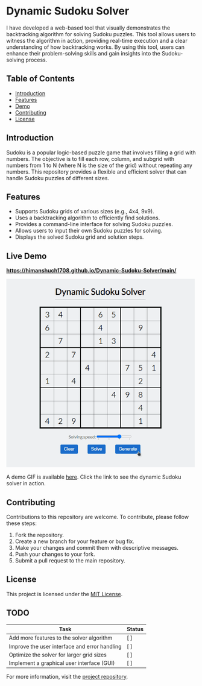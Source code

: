 # Dynamic Sudoku Solver

I have developed a web-based tool that visually demonstrates the backtracking algorithm for solving Sudoku puzzles. This tool allows users to witness the algorithm in action, providing real-time execution and a clear understanding of how backtracking works. By using this tool, users can enhance their problem-solving skills and gain insights into the Sudoku-solving process.

## Table of Contents
- [Introduction](#introduction)
- [Features](#features)
- [Demo](#demo)
- [Contributing](#contributing)
- [License](#license)

## Introduction
Sudoku is a popular logic-based puzzle game that involves filling a grid with numbers. The objective is to fill each row, column, and subgrid with numbers from 1 to N (where N is the size of the grid) without repeating any numbers. This repository provides a flexible and efficient solver that can handle Sudoku puzzles of different sizes.

## Features
- Supports Sudoku grids of various sizes (e.g., 4x4, 9x9).
- Uses a backtracking algorithm to efficiently find solutions.
- Provides a command-line interface for solving Sudoku puzzles.
- Allows users to input their own Sudoku puzzles for solving.
- Displays the solved Sudoku grid and solution steps.

## Live Demo

**https://himanshuch1708.github.io/Dynamic-Sudoku-Solver/main/**

![Demo GIF](https://github.com/Himanshuch1708/Dynamic-Sudoku-Solver/blob/main/demo.gif)

A demo GIF is available [here](https://github.com/Himanshuch1708/Dynamic-Sudoku-Solver/blob/main/demo.gif). Click the link to see the dynamic Sudoku solver in action.

## Contributing
Contributions to this repository are welcome. To contribute, please follow these steps:

1. Fork the repository.
2. Create a new branch for your feature or bug fix.
3. Make your changes and commit them with descriptive messages.
4. Push your changes to your fork.
5. Submit a pull request to the main repository.

## License
This project is licensed under the [MIT License](LICENSE).

## TODO

| Task                                         | Status |
| -------------------------------------------- | ------ |
| Add more features to the solver algorithm     | [ ]    |
| Improve the user interface and error handling | [ ]    |
| Optimize the solver for larger grid sizes     | [ ]    |
| Implement a graphical user interface (GUI)    | [ ]    |

For more information, visit the [project repository](https://github.com/Himanshuch1708/Dynamic-Sudoku-Solver).
